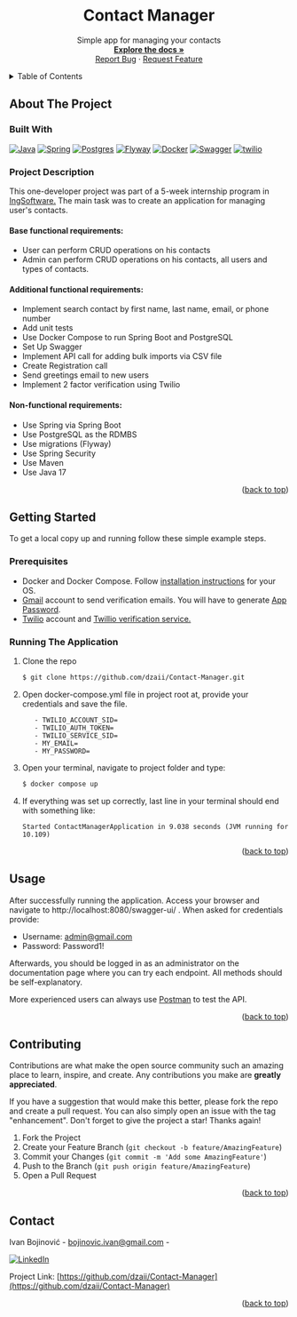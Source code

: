  <a name="readme-top"></a>
<!-- PROJECT SHIELDS -->
<!--
*** I'm using markdown "reference style" links for readability.
*** Reference links are enclosed in brackets [ ] instead of parentheses ( ).
*** See the bottom of this document for the declaration of the reference variables
*** for contributors-url, forks-url, etc. This is an optional, concise syntax you may use.
*** https://www.markdownguide.org/basic-syntax/#reference-style-links
-->








<div align="center">
<h1 align="center">Contact Manager</h1>

  <p align="center">
    Simple app for managing your contacts
    <br />
    <a href="https://github.com/dzaii/Contact-Manager"><strong>Explore the docs »</strong></a>
    <br />
    <a href="https://github.com/dzaii/Contact-Manager/issues">Report Bug</a>
    ·
    <a href="https://github.com/dzaii/Contact-Manager/issues">Request Feature</a>
  </p>
</div>


<!-- TABLE OF CONTENTS -->
<details>
  <summary>Table of Contents</summary>
  <ol>
    <li>
      <a href="#about-the-project">About The Project</a>
      <ul>
        <li><a href="#built-with">Built With</a></li>
        <li><a href="#project-description">Project Description</a></li>
      </ul>
    </li>
    <li>
      <a href="#getting-started">Getting Started</a>
      <ul>
        <li><a href="#prerequisites">Prerequisites</a></li>
        <li><a href="#running-the-application">Running The Application</a></li>
      </ul>
    </li>
    <li><a href="#usage">Usage</a></li>
    <li><a href="#contributing">Contributing</a></li>
    <li><a href="#contact">Contact</a></li>
  </ol>
</details>



<!-- ABOUT THE PROJECT -->
## About The Project
### Built With

[![Java][Java.img]][Java-url]
[![Spring][Spring.img]][Spring-boot-url]
[![Postgres][PostgreSql.img]][PostgreSql-url]
<a href='https://flywaydb.org' target="_blank"><img alt='Flyway' src='https://img.shields.io/badge/Flyway-100000?style=for-the-badge&logo=Flyway&logoColor=FF0000&labelColor=FFFFFF&color=FFFEFE'/></a>
[![Docker][Docker.img]][Docker-url]
[![Swagger][Swagger.img]][Swagger-url]
<a href='https://www.twilio.com' target="_blank"><img alt='twilio' src='https://img.shields.io/badge/twilio-100000?style=for-the-badge&logo=twilio&logoColor=FF0000&labelColor=FFFFFF&color=FFFEFE'/></a>

### Project Description
This one-developer project was part of a 5-week internship program in <a href=https://www.ingsoftware.com>IngSoftware.</a> The main task  was to create an application for managing user's contacts.
#### Base functional requirements:
* User can perform CRUD operations on his contacts
* Admin can perform CRUD operations on his contacts, all users and types of contacts.
#### Additional functional requirements:
* Implement search contact by first name, last name, email, or phone number
* Add unit tests
* Use Docker Compose to run Spring Boot and PostgreSQL
* Set Up Swagger
* Implement API call for adding bulk imports via CSV file
* Create Registration call
* Send greetings email to new users
* Implement 2 factor verification using Twilio

#### Non-functional requirements:
* Use Spring via Spring Boot
* Use PostgreSQL as the RDMBS
* Use migrations (Flyway)
* Use Spring Security
* Use Maven
* Use Java 17
<p align="right">(<a href="#readme-top">back to top</a>)</p>










<!-- GETTING STARTED -->
## Getting Started

To get a local copy up and running follow these simple example steps.

### Prerequisites

* Docker and Docker Compose. Follow <a href=https://docs.docker.com> installation instructions</a> for your OS.
* <a href=https://www.google.com/gmail/about/ >Gmail</a> account to send verification emails.
 You will have to generate <a href=https://support.google.com/accounts/answer/185833> App Password</a>. 
* <a href=https://www.twilio.com> Twilio</a> account and <a href=https://support.twilio.com/hc/en-us/articles/360033309133-Getting-Started-with-Twilio-Verify-V2>Twillio verification service.</a> 


### Running The Application


1. Clone the repo
   ```sh
   $ git clone https://github.com/dzaii/Contact-Manager.git
   ```
2. Open docker-compose.yml file in project root at, provide your credentials and save the file.
   ```
      - TWILIO_ACCOUNT_SID=
      - TWILIO_AUTH_TOKEN=
      - TWILIO_SERVICE_SID=
      - MY_EMAIL=
      - MY_PASSWORD=
   ```
3. Open your terminal, navigate to project folder and type:
   ```sh
   $ docker compose up
   ```

4. If everything was set up correctly, last line in your terminal should end with something like:
   ```
   Started ContactManagerApplication in 9.038 seconds (JVM running for 10.109)
   ```
   

<p align="right">(<a href="#readme-top">back to top</a>)</p>



<!-- USAGE EXAMPLES -->
## Usage

After successfully running the application.
Access your browser and navigate to http://localhost:8080/swagger-ui/ .
When asked for credentials provide:
* Username: admin@gmail.com 
* Password: Password1!

Afterwards, you should be logged in as an administrator on
the documentation page where you can try each endpoint.
All methods should be self-explanatory.

More experienced users can always use <a href=https://www.postman.com> Postman</a> to test the API.


<p align="right">(<a href="#readme-top">back to top</a>)</p>





<!-- CONTRIBUTING -->
## Contributing

Contributions are what make the open source community such an amazing place to learn,
inspire, and create. Any contributions you make are **greatly appreciated**.

If you have a suggestion that would make this better, please fork the repo and create a
pull request. You can also simply open an issue with the tag "enhancement".
Don't forget to give the project a star! Thanks again!

1. Fork the Project
2. Create your Feature Branch (`git checkout -b feature/AmazingFeature`)
3. Commit your Changes (`git commit -m 'Add some AmazingFeature'`)
4. Push to the Branch (`git push origin feature/AmazingFeature`)
5. Open a Pull Request

<p align="right">(<a href="#readme-top">back to top</a>)</p>





<!-- CONTACT -->
## Contact

Ivan Bojinović  - bojinovic.ivan@gmail.com - 

[![LinkedIn][linkedin-shield]][linkedin-url]

Project Link: [https://github.com/dzaii/Contact-Manager](https://github.com/dzaii/Contact-Manager)

<p align="right">(<a href="#readme-top">back to top</a>)</p>



<!-- MARKDOWN LINKS & IMAGES -->
<!-- https://www.markdownguide.org/basic-syntax/#reference-style-links -->
[contributors-shield]: https://img.shields.io/github/contributors/dzaii/Contact-Manager.svg?style=for-the-badge
[contributors-url]: https://github.com/dzaii/Contact-Manager/graphs/contributors
[forks-shield]: https://img.shields.io/github/forks/dzaii/Contact-Manager.svg?style=for-the-badge
[forks-url]: https://github.com/dzaii/Contact-Manager/network/members
[stars-shield]: https://img.shields.io/github/stars/dzaii/Contact-Manager.svg?style=for-the-badge
[stars-url]: https://github.com/dzaii/Contact-Manager/stargazers
[issues-shield]: https://img.shields.io/github/issues/dzaii/Contact-Manager.svg?style=for-the-badge
[issues-url]: https://github.com/dzaii/Contact-Manager/issues
[license-shield]: https://img.shields.io/github/license/dzaii/Contact-Manager.svg?style=for-the-badge
[license-url]: https://github.com/dzaii/Contact-Manager/blob/master/LICENSE.txt
[linkedin-shield]: https://img.shields.io/badge/-LinkedIn-black.svg?style=for-the-badge&logo=linkedin&colorB=555
[linkedin-url]: https://www.linkedin.com/in/ivan-bojinovic
[Java-url]: https://www.java.com
[Java.img]: https://img.shields.io/badge/java-%23ED8B00.svg?style=for-the-badge&logo=java&logoColor=white
[Spring-boot-url]: https://spring.io/projects/spring-boot
[Spring.img]:https://img.shields.io/badge/spring-%236DB33F.svg?style=for-the-badge&logo=spring&logoColor=white
[PostgreSql.img]: https://img.shields.io/badge/postgres-%23316192.svg?style=for-the-badge&logo=postgresql&logoColor=white
[PostgreSql-url]: https://www.postgresql.org
[Docker.img]: https://img.shields.io/badge/docker-%230db7ed.svg?style=for-the-badge&logo=docker&logoColor=white
[Docker-url]: https://www.docker.com
[Swagger.img]: https://img.shields.io/badge/-Swagger-%23Clojure?style=for-the-badge&logo=swagger&logoColor=white
[Swagger-url]: https://swagger.io
